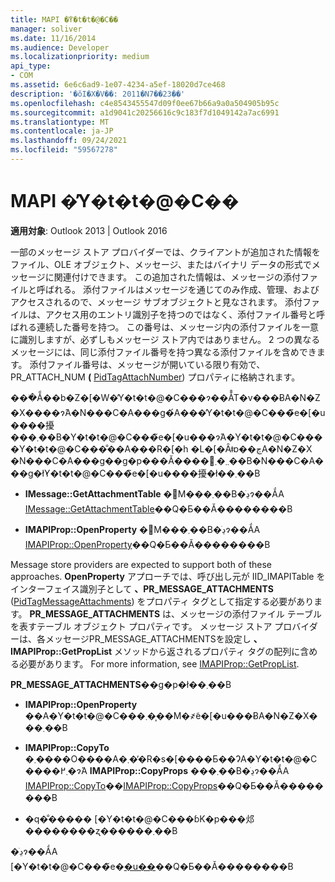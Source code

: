 ```yaml
---
title: MAPI �̓Y�t�t�@�C��
manager: soliver
ms.date: 11/16/2014
ms.audience: Developer
ms.localizationpriority: medium
api_type:
- COM
ms.assetid: 6e6c6ad9-1e07-4234-a5ef-18020d7ce468
description: '�ŏI�X�V��: 2011�N7��23��'
ms.openlocfilehash: c4e8543455547d09f0ee67b66a9a0a504905b95c
ms.sourcegitcommit: a1d9041c20256616c9c183f7d1049142a7ac6991
ms.translationtype: MT
ms.contentlocale: ja-JP
ms.lasthandoff: 09/24/2021
ms.locfileid: "59567278"
---
```

# <a name="mapi-attachments"></a>MAPI �̓Y�t�t�@�C��

  
  
**適用対象**: Outlook 2013 | Outlook 2016 
  
一部のメッセージ ストア プロバイダーでは、クライアントが追加された情報をファイル、OLE オブジェクト、メッセージ、またはバイナリ データの形式でメッセージに関連付けできます。 この追加された情報は、メッセージの添付ファイルと呼ばれる。 添付ファイルはメッセージを通じてのみ作成、管理、およびアクセスされるので、メッセージ サブオブジェクトと見なされます。 添付ファイルは、アクセス用のエントリ識別子を持つのではなく、添付ファイル番号と呼ばれる連続した番号を持つ。 この番号は、メッセージ内の添付ファイルを一意に識別しますが、必ずしもメッセージ ストア内ではありません。 2 つの異なるメッセージには、同じ添付ファイル番号を持つ異なる添付ファイルを含めできます。 添付ファイル番号は、メッセージが開いている限り有効で、PR_ATTACH_NUM **(** [PidTagAttachNumber](pidtagattachnumber-canonical-property.md)) プロパティに格納されます。
  
���ׂẴ��b�Z�[�W�̓Y�t�t�@�C���ɂ��Ă̊T�v���ɃA�N�Z�X����ɂ́A�N���C�A���g�́A���̓Y�t�t�@�C���̃e�[�u����擾���܂��B�Y�t�t�@�C���̃e�[�u���ɂ́A�Y�t�t�@�C����Y�t�t�@�C���̐��A���R�[�h �L�[�Ȃǂɒ��ڃA�N�Z�X �N���C�A���g��g�p���Ă����񂪊܂܂�܂��B�N���C�A���g�ł̓Y�t�t�@�C���̃e�[�u����擾�ł��܂��B
  
- **IMessage::GetAttachmentTable** �𔭐M���܂��B�ڍׂɂ��ẮA [IMessage::GetAttachmentTable](imessage-getattachmenttable.md)��Q�Ƃ��Ă��������B
    
- **IMAPIProp::OpenProperty** �𔭐M���܂��B�ڍׂɂ��ẮA [IMAPIProp::OpenProperty](imapiprop-openproperty.md)��Q�Ƃ��Ă��������B
    
Message store providers are expected to support both of these approaches. **OpenProperty** アプローチでは、呼び出し元が IID_IMAPITable をインターフェイス識別子として **、PR_MESSAGE_ATTACHMENTS** ([PidTagMessageAttachments](pidtagmessageattachments-canonical-property.md)) をプロパティ タグとして指定する必要があります。 **PR_MESSAGE_ATTACHMENTS** は、メッセージの添付ファイル テーブルを表すテーブル オブジェクト プロパティです。 メッセージ ストア プロバイダーは、各メッセージPR_MESSAGE_ATTACHMENTSを設定し **、IMAPIProp::GetPropList** メソッドから返されるプロパティ タグの配列に含める必要があります。 For more information, see [IMAPIProp::GetPropList](imapiprop-getproplist.md).
  
 **PR_MESSAGE_ATTACHMENTS**��g�p�ł��܂��B 
  
- **IMAPIProp::OpenProperty** ��A�Y�t�t�@�C���܂��͎�M�҂̃e�[�u���ɃA�N�Z�X���܂��B 
    
- **IMAPIProp::CopyTo** �܂��͏��O����A�܂��̓R�s�[����Ƃ��ɁA�Y�t�t�@�C����܂߂�ɂ́A **IMAPIProp::CopyProps** ���܂��B�ڍׂɂ��ẮA [IMAPIProp::CopyTo](imapiprop-copyto.md)��[IMAPIProp::CopyProps](imapiprop-copyprops.md)��Q�Ƃ��Ă��������B
    
- �q�̐����� [�Y�t�t�@�C���ɓK�p���邩��������ʐ������܂��B
    
�ڍׂɂ��ẮA [�Y�t�t�@�C���̃e�[�u��](attachment-tables.md)��Q�Ƃ��Ă��������B
  

